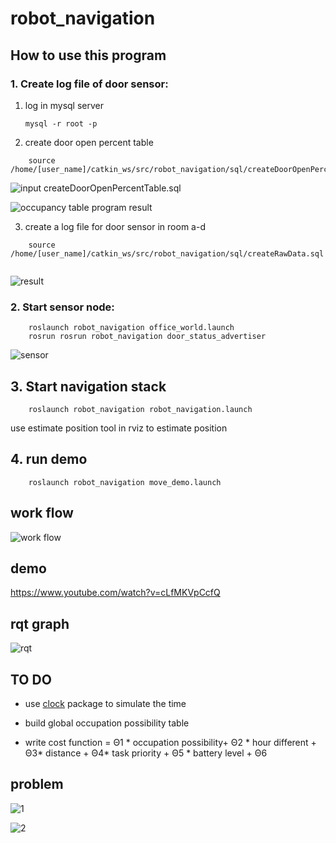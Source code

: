 # robot_navigation
## How to use this program

### 1.  Create log file of door sensor:
1. log in mysql server 

    `mysql -r root -p`

2. create door open percent table 
```
    source /home/[user_name]/catkin_ws/src/robot_navigation/sql/createDoorOpenPercentTable.sql
```
![input](./img/possibility_input.png)
createDoorOpenPercentTable.sql

![occupancy table](img/occupation_posibility_table.png)
program result

3. create a log file for door sensor in room a-d
```
    source /home/[user_name]/catkin_ws/src/robot_navigation/sql/createRawData.sql
    
```
![result](./img/raw_data.png)

### 2.  Start sensor node:
```
    roslaunch robot_navigation office_world.launch
    rosrun rosrun robot_navigation door_status_advertiser
```
![sensor](./img/door_status_advertiser.png)
## 3. Start navigation stack
```
    roslaunch robot_navigation robot_navigation.launch
```
use estimate position tool in rviz to estimate position

## 4. run demo
```
    roslaunch robot_navigation move_demo.launch
```
## work flow
![work flow](./img/scheduler-ros_workflow.png)

## demo

https://www.youtube.com/watch?v=cLfMKVpCcfQ

## rqt graph

![rqt](./img/rosgraph.png)


## TO DO

- use [clock](http://wiki.ros.org/Clock) package to simulate the time

- build global occupation possibility table

- write cost function = Θ1 * occupation possibility+  Θ2 * hour different +  Θ3* distance + Θ4* task priority + Θ5 * battery level + Θ6

## problem

![1](./img/problem1.png)

![2](./img/problem2.png)